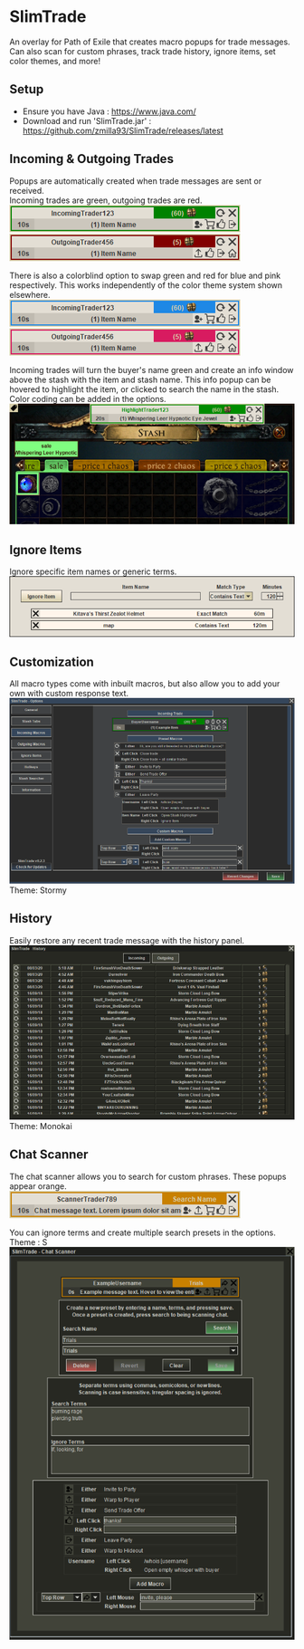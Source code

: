 # SlimTrade
An overlay for Path of Exile that creates macro popups for trade messages. Can also scan for custom phrases, track trade history, ignore items, set color themes, and more!<br>

## Setup
- Ensure you have Java : https://www.java.com/<br>
- Download and run 'SlimTrade.jar' : https://github.com/zmilla93/SlimTrade/releases/latest<br>

## Incoming & Outgoing Trades
Popups are automatically created when trade messages are sent or received.<br>
Incoming trades are green, outgoing trades are red.<br>
![](/src/main/resources/images/incoming-trade.png)<br>
![](/src/main/resources/images/outgoing-trade.png)<br>

There is also a colorblind option to swap green and red for blue and pink respectively. This works independently of the color theme system shown elsewhere.<br>
![](/src/main/resources/images/incoming-trade-cb.png)<br>
![](/src/main/resources/images/outgoing-trade-cb.png)<br>

Incoming trades will turn the buyer's name green and create an info window above the stash with the item and stash name. This info popup can be hovered to highlight the item, or clicked to search the name in the stash. Color coding can be added in the options.<br>
![](/src/main/resources/images/stash.png)<br>

## Ignore Items
Ignore specific item names or generic terms.<br>
![](/src/main/resources/images/ignore.png)<br>

## Customization
All macro types come with inbuilt macros, but also allow you to add your own with custom response text.<br>
![](/src/main/resources/images/macro-customizer.png)<br>
Theme: Stormy

## History
Easily restore any recent trade message with the history panel.<br>
![](/src/main/resources/images/history.png)<br>
Theme: Monokai

## Chat Scanner
The chat scanner allows you to search for custom phrases. These popups appear orange.<br>
![](/src/main/resources/images/scanner-message.png)<br>

You can ignore terms and create multiple search presets in the options. Theme : S<br>
![](/src/main/resources/images/scanner-example.png)<br>